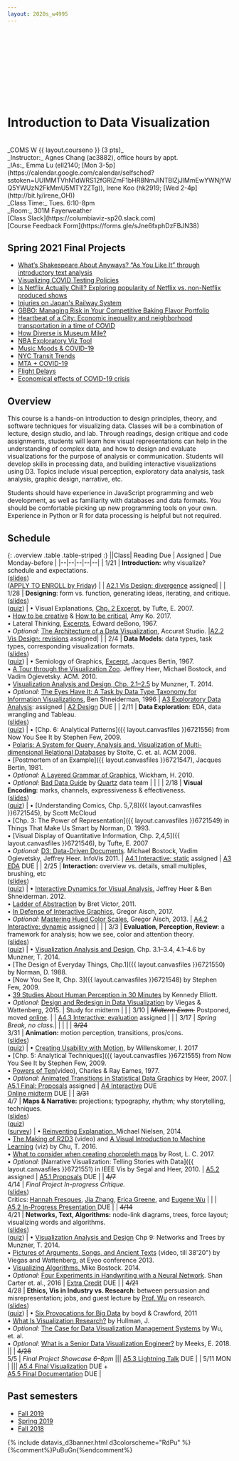 ```yaml
---
layout: 2020s_w4995
---
```


<svg id="d3banner"></svg>

# Introduction to Data Visualization

<br>
_COMS W {{ layout.courseno }} (3 pts)_ <br>
_Instructor:_ Agnes Chang (ac3882), office hours by appt. <br>
_IAs:_ Emma Lu (ell2140; [Mon 3-5p](https://calendar.google.com/calendar/selfsched?sstoken=UUlMMTVhN1dWRS12fGRlZmF1bHR8NmJlNTBlZjJlMmEwYWNjYWQ5YWUzN2FkMmU5MTY2ZTg)), Irene Koo (hk2919; [Wed 2-4p](http://bit.ly/irene_OH)) <br>
_Class Time:_ Tues. 6:10-8pm <br>
_Room:_ 301M Fayerweather<br>
[Class Slack](https://columbiaviz-sp20.slack.com) <br>
[Course Feedback Form](https://forms.gle/sJne6fxphDzFBJN38)

## Spring 2021 Final Projects

- [What’s Shakespeare About Anyways? “As You Like It” through introductory text analysis](https://observablehq.com/@span728/a5-w-tfidf)
- [Visualizing COVID Testing Policies](https://sahovic.me/covid-testing-viz/)
- [Is Netflix Actually Chill? Exploring popularity of Netflix vs. non-Netflix produced shows](https://observablehq.com/@tw2686/is-netflix-actually-chill)
- [Injuries on Japan's Railway System](http://japantrainincidents.github.io/)
- [GBBO: Managing Risk in Your Competitive Baking Flavor Portfolio](http://bit.ly/gbbo-viz)
- [Heartbeat of a City: Economic inequality and neighborhood transportation in a time of COVID](http://heartbeatofa.city/)
- [How Diverse is Museum Mile?](https://observablehq.com/@oh/how-diverse-is-museum-mile)
- [NBA Exploratory Viz Tool](http://nba.yuxuan.site)
- [Music Moods & COVID-19](https://observablehq.com/@rjs97/music-moods-covid-19)
- [NYC Transit Trends](https://observablehq.com/@ja3143/nyc-transit-historical-trends)
- [MTA + COVID-19](https://observablehq.com/@rcawkwell/mta-covid)
- [Flight Delays](http://dataviza5.herokuapp.com/)
- [Economical effects of COVID-19 crisis](https://leonardogavaudan.github.io/)

## Overview

This course is a hands-on introduction to design principles, theory, and software techniques for visualizing data. Classes will be a combination of lecture, design studio, and lab. Through readings, design critique and code assignments, students will learn how visual representations can help in the understanding of complex data, and how to design and evaluate visualizations for the purpose of analysis or communication. Students will develop skills in processing data, and building interactive visualizations using D3. Topics include visual perception, exploratory data analysis, task analysis, graphic design, narrative, etc.

Students should have experience in JavaScript programming and web development, as well as familiarity with databases and data formats. You should be comfortable picking up new programming tools on your own. Experience in Python or R for data processing is helpful but not required.

## Schedule

{: .overview .table .table-striped :}
||Class| Reading Due | Assigned | Due Monday-before |
|--|--|--|--|--|
| 1/21 | **Introduction:** why visualize? schedule and expectations. <br>([slides](https://docs.google.com/presentation/d/1_ji4tnETuWSqdNlUvFIUaRYJ9kkgUHWZvPNX8BnZMzA/edit?usp=sharing))<br>([APPLY TO ENROLL by Friday](a0.html)) |  | [A2.1 Vis Design: divergence](a2.html) assigned| |
| 1/28 | **Designing**: form vs. function, generating ideas, iterating, and critique.<br>([slides](https://docs.google.com/presentation/d/1yHjRatAzQeSdUgCsC0u8wsr5iq5tIg9l-LlfbxX5zRg/edit?usp=sharing))<br>([quiz](https://forms.gle/A7haK8czcKVyTAzf9)) | • Visual Explanations, [Chp. 2 Excerpt](../files/readings/Tufte_VisualExplanations-Shuttle-Excerpt.pdf), by Tufte, E. 2007.<br>• [How to be creative](http://faculty.washington.edu/ajko/books/design-methods/how-to-be-creative.html) & [How to be critical](http://faculty.washington.edu/ajko/books/design-methods/how-to-be-critical.html), Amy Ko. 2017.<br>• Lateral Thinking, [Excerpts](../files/readings/debono_excerpts.pdf), Edward deBono, 1967.<br>• _Optional:_ [The Architecture of a Data Visualization](https://medium.com/accurat-studio/the-architecture-of-a-data-visualization-470b807799b4), Accurat Studio. |[A2.2 Vis Design: revisions](a2.html) assigned| |
| 2/4 | **Data Models**: data types, task types, corresponding visualization formats.<br>([slides](https://docs.google.com/presentation/d/1ErodlOxgnt_7NeSUiZtEdEXiXGHmZdM-L3ZIpY1Vgfc/edit?usp=sharing))<br>([quiz](https://forms.gle/QRvACxYtFXTJ2L7Q9)) | • Semiology of Graphics, [Excerpt](../files/readings/bertin_semiologyofgraphics_excerpts.pdf), Jacques Bertin, 1967.<br>• [A Tour through the Visualization Zoo](http://queue.acm.org/detail.cfm?id=1805128). Jeffrey Heer, Michael Bostock, and Vadim Ogievetsky. ACM. 2010.<br>• [Visualization Analysis and Design, Chp. 2.1–2.5](https://clio.columbia.edu/catalog/14286801) by Munzner, T. 2014.<br>• *Optional:* [The Eyes Have It: A Task by Data Type Taxonomy for Information Visualizations](http://drum.lib.umd.edu/bitstream/handle/1903/466/CS-TR-3665.pdf?sequence=2), Ben Shneiderman, 1996 | [A3 Exploratory Data Analysis](a3.html): assigned | [A2 Design](a2.html) DUE |
| 2/11 | **Data Exploration**: EDA, data wrangling and Tableau.<br>([slides](https://docs.google.com/presentation/d/14HNo2BQYDD3-nO-Ru9j0QF7OFKXPWb5jjyJUg82b0cA/edit?usp=sharing))<br>([quiz](https://forms.gle/Ru2dr9zYMyz5Lxn16)) | • [Chp. 6: Analytical Patterns]({{ layout.canvasfiles }}6721556) from Now You See It by Stephen Few, 2009.<br>• [Polaris: A System for Query, Analysis and. Visualization of Multi-dimensional Relational Databases](https://research.tableau.com/sites/default/files/Tableau-CACM-Nov-2008-Polaris-Article-by-Stolte-Tang-Hanrahan.pdf) by Stolte, C. et. al. ACM 2008.<br>• [Postmortem of an Example]({{ layout.canvasfiles }}6721547), Jacques Bertin, 1981.<br>• *Optional:* [A Layered Grammar of Graphics](http://vita.had.co.nz/papers/layered-grammar.html), Wickham, H. 2010.<br>• *Optional:* [Bad Data Guide](https://github.com/Quartz/bad-data-guide) by [Quartz](http://agneschang.net/gsapp-dataviz-archhum/qz.com) data team | | |
| 2/18 | **Visual Encoding**: marks, channels, expressiveness & effectiveness.<br>([slides](https://docs.google.com/presentation/d/1Qe5EJG4YolNnF78fDhzELQKhVDKkCoyWWQXJIsqqKGM/edit?usp=sharing))<br>([quiz](https://forms.gle/i6dNJ85LEhf4r5kY8)) | • [Understanding Comics, Chp. 5,7,8]({{ layout.canvasfiles }}6721545), by Scott McCloud<br>• [Chp. 3: The Power of Representation]({{ layout.canvasfiles }}6721549) in Things That Make Us Smart by Norman, D. 1993.<br>• [Visual Display of Quantitative Information, Chp. 2,4,5]({{ layout.canvasfiles }}6721546), by Tufte, E. 2007<br>• _Optional:_ [D3: Data-Driven Documents](http://vis.stanford.edu/files/2011-D3-InfoVis.pdf). Michael Bostock, Vadim Ogievetsky, Jeffrey Heer. InfoVis 2011. | [A4.1 Interactive: static](a4.html) assigned | [A3 EDA](a3.html) DUE |
| 2/25 | **Interaction:** overview vs. details, small multiples, brushing, etc <br>([slides](https://docs.google.com/presentation/d/1zsnsRqO2KPSM5ATC3RsSnezSfI9dV791pjU_14D60Rw/edit?usp=sharing))<br>([quiz](https://forms.gle/umDZLLKcVVpvwX3K7)) | • [Interactive Dynamics for Visual Analysis.](http://portal.acm.org/ft_gateway.cfm?id=2146416&type=pdf) Jeffrey Heer & Ben Shneiderman. 2012.<br>• [Ladder of Abstraction](http://worrydream.com/LadderOfAbstraction/) by Bret Victor, 2011.<br>• [In Defense of Interactive Graphics](https://www.vis4.net/blog/2017/03/in-defense-of-interactive-graphics/), Gregor Aisch, 2017.<br>• _Optional:_ [Mastering Hued Color Scales](https://www.vis4.net/blog/2013/09/mastering-multi-hued-color-scales/), Gregor Aisch, 2013. | [A4.2 Interactive: dynamic](a4.html) assigned | |
| 3/3 | **Evaluation, Perception, Review**: a framework for analysis; how we see, color and attention theory.<br>([slides](https://docs.google.com/presentation/d/1XcWbg0IMOX47SGLaojcUlb6F8dVf7GPwQscfFkQ9Gh4/edit?usp=sharing))<br>([quiz](https://forms.gle/bC5N3UENwY55gTYS9)) | • [Visualization Analysis and Design](https://clio.columbia.edu/catalog/14286801), Chp. 3.1–3.4, 4.1–4.6 by Munzner, T. 2014.<br>• [The Design of Everyday Things, Chp.1]({{ layout.canvasfiles }}6721550) by Norman, D. 1988.<br>• [Now You See It, Chp. 3]({{ layout.canvasfiles }}6721548) by Stephen Few, 2009.<br>• [39 Studies About Human Perception in 30 Minutes](https://medium.com/@kennelliott/39-studies-about-human-perception-in-30-minutes-4728f9e31a73) by Kennedy Elliott.<br>• _Optional:_ [Design and Redesign in Data Visualization](https://medium.com/@hint_fm/design-and-redesign-4ab77206cf9#.mha5ohu1t) by Viegas & Wattenberg, 2015. | Study for midterm |  |
| 3/10 | ~~_Midterm Exam._~~ Postponed, moved [online](midterm.html).<!---- <br>([final project inspiration](https://docs.google.com/presentation/d/1x0_cR6_7IGnDqW7whyGFrl4xwN1QW2F7ANu-A4m0kUs/edit?usp=sharing))----> |  | [A4.3 Interactive: evaluation](a4.html) assigned | |
| 3/17 | _Spring Break, no class._| | | |
| ~~3/24~~<br>3/31 | **Animation:** motion perception, transitions, pros/cons.<br>([slides](https://docs.google.com/presentation/d/1Zgslh16_k9Ub0KzRHOnz19W4NdM8rteksj1WSrXTon4/edit?usp=sharing))<br>([quiz](https://forms.gle/6CfaMzHdxQTE1kgQ7)) | • [Creating Usability with Motion](https://medium.com/ux-in-motion/creating-usability-with-motion-the-ux-in-motion-manifesto-a87a4584ddc), by Willenskomer, I. 2017<br>• [Chp. 5: Analytical Techniques]({{ layout.canvasfiles }}6721555) from Now You See It by Stephen Few, 2009.<br>• [Powers of Ten](https://youtu.be/0fKBhvDjuy0)(video), Charles & Ray Eames, 1977.<br>• _Optional:_ [Animated Transitions in Statistical Data Graphics](http://vis.berkeley.edu/papers/animated_transitions/2007-AnimatedTransitions-InfoVis.pdf) by Heer, 2007. | [A5.1 Final: Proposals](a5.html) assigned | [A4 Interactive](a4.html) DUE<br>[Online midterm](midterm.html) DUE |
| ~~3/31~~<br>4/7 | **Maps & Narrative:** projections; typography, rhythm; why storytelling, techniques.<br>([slides](https://docs.google.com/presentation/d/1q5ttlpOlagcEYOD7hdGdW2rTDolLxSe7Hwx_0jDlxRk/edit?usp=sharing))<br>([quiz](https://forms.gle/WYRj63KpVMpVKxUQ7))<br>([survey](https://forms.gle/WF2ZpRwG8ys6LEc78)) | • [Reinventing Explanation. ](http://michaelnielsen.org/reinventing_explanation/) Michael Nielsen, 2014.<br>• [The Making of R2D3](https://www.youtube.com/watch?v=tuPjPaEcUKI) (video) and [A Visual Introduction to Machine Learning](http://www.r2d3.us/visual-intro-to-machine-learning-part-1/) (viz) by Chu, T. 2016.<br>• [What to consider when creating choropleth maps](https://blog.datawrapper.de/choroplethmaps/) by Rost, L. C. 2017.<br>• _Optional:_ [Narrative Visualization: Telling Stories with Data]({{ layout.canvasfiles }}6721551) in IEEE Vis by Segal and Heer, 2010. | [A5.2](a5.html) assigned |  [A5.1 Proposals](a5.html) DUE |
| ~~4/7~~<br>4/14 | _Final Project In-progress Critique._<br>([slides](https://docs.google.com/presentation/d/1EudkyDR1onHK2SL14kYOfd6YutNrY9ExsExzyKtgbqI/edit?usp=sharing))<br>Critics: [Hannah Fresques](https://www.propublica.org/people/hannah-fresques), [Jia Zhang](https://www.arch.columbia.edu/faculty/2391-jia-zhang), [Erica Greene](https://www.linkedin.com/in/ericagreene/), and [Eugene Wu](http://www.eugenewu.net/) | | | [A5.2 In-Progress Presentation ](a5.html) DUE |
| ~~4/14~~<br>4/21 | **Networks, Text, Algorithms:** node-link diagrams, trees, force layout; visualizing words and algorithms.<br>([slides](https://docs.google.com/presentation/d/1mcsY84k4jcc0q546slCyf3S_3FJb8uGIrOCb4l_k1Pg/edit?usp=sharing))<br>([quiz](https://forms.gle/9721nAWmKvBkeoyL6)) | •  [Visualization Analysis and Design](https://clio.columbia.edu/catalog/14286801) Chp 9: Networks and Trees by Munzner, T. 2014.<br>• [Pictures of Arguments, Songs, and Ancient Texts](https://vimeo.com/69497902) (video, till 38'20") by Viegas and Wattenberg, at Eyeo  conference 2013.<br>• [Visualizing Algorithms. ](https://bost.ocks.org/mike/algorithms/) Mike Bostock. 2014.<br>• *Optional:* [Four Experiments in Handwriting with a Neural Network](https://distill.pub/2016/handwriting/). Shan Carter et. al., 2016 | [Extra Credit](ax.html) DUE |
| ~~4/21~~<br>4/28 | **Ethics, Vis in Industry vs. Research**: between persuasion and misrepresentation; jobs, and guest lecture by [Prof. Wu](http://www.cs.columbia.edu/~ewu/) on research.<br>([slides](https://docs.google.com/presentation/d/1HGC3YVwYzkX_d2YAxNjR8F9DPhEkBniOxx174jiUaKo/edit?usp=sharing))<br>([quiz](https://forms.gle/hL9Ei1RrmXtRvebv8)) | • [Six Provocations for Big Data](https://courseworks2.columbia.edu/courses/99589/files?preview=7704096) by boyd & Crawford, 2011<br>• [What Is Visualization Research?](https://medium.com/multiple-views-visualization-research-explained/what-is-visualization-research-what-should-it-be-8840a9ba658) by Hullman, J.<br>• _Optional:_ [The Case for Data Visualization Management Systems](https://www.dropbox.com/s/yhwnsxfhau7pp1c/Ermac.pdf?dl=0) by Wu, et. al.<br>• _Optional:_ [What is a Senior Data Visualization Engineer?](https://medium.com/@Elijah_Meeks/what-is-a-senior-data-visualization-engineer-eb032996297) by Meeks, E. 2018. ||
| ~~4/28~~<br>5/5 | _Final Project Showcase 6–8pm_ <!-- <br>@ Brown Institute, Pulitzer Hall_<!-- <br>([slides](https://docs.google.com/presentation/d/1EgzqSZ2qFvdJEYSd5SVniElfcj6WPbjTOEiowcf3ntE/edit?usp=sharing)) --> ||| [A5.3 Lightning Talk](a5.html) DUE |
| 5/11 MON | ||| [A5.4 Final Visualization](a5.html) DUE +<br>[A5.5 Final Documentation](a5.html) DUE |

## Past semesters

- [Fall 2019](/2019f_w4995/)
- [Spring 2019](/2019s_w4995)
- [Fall 2018](/2018f_w4995)

{% include datavis_d3banner.html d3colorscheme="RdPu" %}{%comment%}PuBuGn{%endcomment%}
